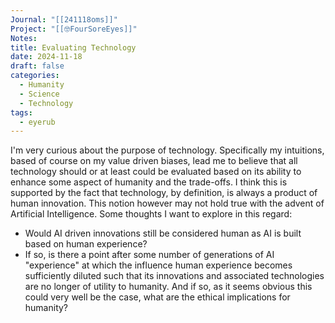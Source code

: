 ```yaml
---
Journal: "[[241118oms]]"
Project: "[[🤓FourSoreEyes]]"
Notes: 
title: Evaluating Technology
date: 2024-11-18
draft: false
categories:
  - Humanity
  - Science
  - Technology
tags:
  - eyerub
---
```

I'm very curious about the purpose of technology. Specifically my intuitions, based of course on my value driven biases, lead me to believe that all technology should or at least could be evaluated based on its ability to enhance some aspect of humanity and the trade-offs. I think this is supported by the fact that technology, by definition, is always a product of human innovation. This notion however may not hold true with the advent of Artificial Intelligence. 
Some thoughts I want to explore in this regard:

- Would AI driven innovations still be considered human as AI is built based on human experience? 
- If so, is there a point after some number of generations of AI "experience" at which the influence human experience becomes sufficiently diluted such that its innovations and associated technologies are no longer of utility to humanity. And if so, as it seems obvious this could very well be the case, what are the ethical implications for humanity? 



